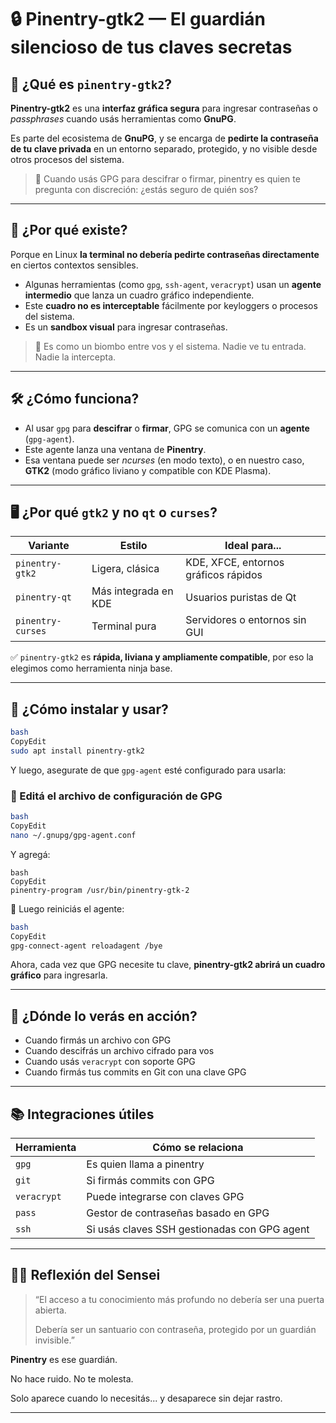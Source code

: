 # 🔒 **Pinentry-gtk2 — El guardián silencioso de tus claves secretas**

## 📌 ¿Qué es `pinentry-gtk2`?

**Pinentry-gtk2** es una **interfaz gráfica segura** para ingresar contraseñas o *passphrases* cuando usás herramientas como **GnuPG**.

Es parte del ecosistema de **GnuPG**, y se encarga de **pedirte la contraseña de tu clave privada** en un entorno separado, protegido, y no visible desde otros procesos del sistema.

> 🎴 Cuando usás GPG para descifrar o firmar, pinentry es quien te pregunta con discreción: ¿estás seguro de quién sos?
> 

---

## 🧠 ¿Por qué existe?

Porque en Linux **la terminal no debería pedirte contraseñas directamente** en ciertos contextos sensibles.

- Algunas herramientas (como `gpg`, `ssh-agent`, `veracrypt`) usan un **agente intermedio** que lanza un cuadro gráfico independiente.
- Este **cuadro no es interceptable** fácilmente por keyloggers o procesos del sistema.
- Es un **sandbox visual** para ingresar contraseñas.

> 🔐 Es como un biombo entre vos y el sistema. Nadie ve tu entrada. Nadie la intercepta.
> 

---

## 🛠️ ¿Cómo funciona?

- Al usar `gpg` para **descifrar** o **firmar**, GPG se comunica con un **agente** (`gpg-agent`).
- Este agente lanza una ventana de **Pinentry**.
- Esa ventana puede ser *ncurses* (en modo texto), o en nuestro caso, **GTK2** (modo gráfico liviano y compatible con KDE Plasma).

---

## 🖥️ ¿Por qué `gtk2` y no `qt` o `curses`?

| Variante | Estilo | Ideal para... |
| --- | --- | --- |
| `pinentry-gtk2` | Ligera, clásica | KDE, XFCE, entornos gráficos rápidos |
| `pinentry-qt` | Más integrada en KDE | Usuarios puristas de Qt |
| `pinentry-curses` | Terminal pura | Servidores o entornos sin GUI |

✅ `pinentry-gtk2` es **rápida, liviana y ampliamente compatible**, por eso la elegimos como herramienta ninja base.

---

## 🧪 ¿Cómo instalar y usar?

```bash
bash
CopyEdit
sudo apt install pinentry-gtk2

```

Y luego, asegurate de que `gpg-agent` esté configurado para usarla:

### 📁 Editá el archivo de configuración de GPG

```bash
bash
CopyEdit
nano ~/.gnupg/gpg-agent.conf

```

Y agregá:

```
bash
CopyEdit
pinentry-program /usr/bin/pinentry-gtk-2

```

🔄 Luego reiniciás el agente:

```bash
bash
CopyEdit
gpg-connect-agent reloadagent /bye

```

Ahora, cada vez que GPG necesite tu clave, **pinentry-gtk2 abrirá un cuadro gráfico** para ingresarla.

---

## 🔐 ¿Dónde lo verás en acción?

- Cuando firmás un archivo con GPG
- Cuando descifrás un archivo cifrado para vos
- Cuando usás `veracrypt` con soporte GPG
- Cuando firmás tus commits en Git con una clave GPG

---

## 📚 Integraciones útiles

| Herramienta | Cómo se relaciona |
| --- | --- |
| `gpg` | Es quien llama a pinentry |
| `git` | Si firmás commits con GPG |
| `veracrypt` | Puede integrarse con claves GPG |
| `pass` | Gestor de contraseñas basado en GPG |
| `ssh` | Si usás claves SSH gestionadas con GPG agent |

---

## 🧘‍♂️ Reflexión del Sensei

> “El acceso a tu conocimiento más profundo no debería ser una puerta abierta.
> 
> 
> Debería ser un santuario con contraseña, protegido por un guardián invisible.”
> 

**Pinentry** es ese guardián.

No hace ruido. No te molesta.

Solo aparece cuando lo necesitás... y desaparece sin dejar rastro.

---
